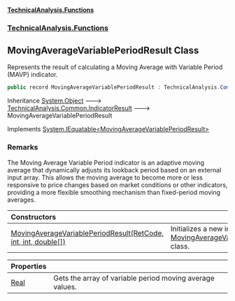 #### [TechnicalAnalysis\.Functions](Atypical.TechnicalAnalysis.Functions.md 'Atypical\.TechnicalAnalysis\.Functions')
### [TechnicalAnalysis\.Functions](Atypical.TechnicalAnalysis.Functions.md#TechnicalAnalysis.Functions 'TechnicalAnalysis\.Functions')

## MovingAverageVariablePeriodResult Class

Represents the result of calculating a Moving Average with Variable Period \(MAVP\) indicator\.

```csharp
public record MovingAverageVariablePeriodResult : TechnicalAnalysis.Common.IndicatorResult, System.IEquatable<TechnicalAnalysis.Functions.MovingAverageVariablePeriodResult>
```

Inheritance [System\.Object](https://docs.microsoft.com/en-us/dotnet/api/System.Object 'System\.Object') &#129106; [TechnicalAnalysis\.Common\.IndicatorResult](https://docs.microsoft.com/en-us/dotnet/api/TechnicalAnalysis.Common.IndicatorResult 'TechnicalAnalysis\.Common\.IndicatorResult') &#129106; MovingAverageVariablePeriodResult

Implements [System\.IEquatable&lt;](https://docs.microsoft.com/en-us/dotnet/api/System.IEquatable-1 'System\.IEquatable\`1')[MovingAverageVariablePeriodResult](MovingAverageVariablePeriodResult.md 'TechnicalAnalysis\.Functions\.MovingAverageVariablePeriodResult')[&gt;](https://docs.microsoft.com/en-us/dotnet/api/System.IEquatable-1 'System\.IEquatable\`1')

### Remarks
The Moving Average Variable Period indicator is an adaptive moving average that dynamically
adjusts its lookback period based on an external input array\. This allows the moving average
to become more or less responsive to price changes based on market conditions or other indicators,
providing a more flexible smoothing mechanism than fixed\-period moving averages\.

| Constructors | |
| :--- | :--- |
| [MovingAverageVariablePeriodResult\(RetCode, int, int, double\[\]\)](MovingAverageVariablePeriodResult.MovingAverageVariablePeriodResult(RetCode,int,int,double[]).md 'TechnicalAnalysis\.Functions\.MovingAverageVariablePeriodResult\.MovingAverageVariablePeriodResult\(TechnicalAnalysis\.Common\.RetCode, int, int, double\[\]\)') | Initializes a new instance of the [MovingAverageVariablePeriodResult](MovingAverageVariablePeriodResult.md 'TechnicalAnalysis\.Functions\.MovingAverageVariablePeriodResult') class\. |

| Properties | |
| :--- | :--- |
| [Real](MovingAverageVariablePeriodResult.Real.md 'TechnicalAnalysis\.Functions\.MovingAverageVariablePeriodResult\.Real') | Gets the array of variable period moving average values\. |
